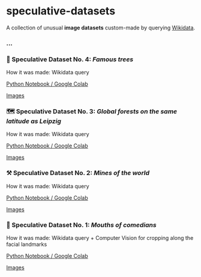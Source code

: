 # speculative-datasets

A collection of unusual **image datasets** custom-made by querying [Wikidata](https://query.wikidata.org/).

### ...


### 🌳 Speculative Dataset No. 4: _Famous trees_
How it was made: Wikidata query

[Python Notebook / Google Colab](https://github.com/alexabruck/speculative-datasets/blob/master/Famous_trees.ipynb)

[Images](https://drive.google.com/drive/folders/1E83gPTNBghn0hWg84-iWXt05wRn7eYGk)

### 🗺️ Speculative Dataset No. 3: _Global forests on the same latitude as Leipzig_
How it was made: Wikidata query

[Python Notebook / Google Colab](https://github.com/alexabruck/speculative-datasets/blob/master/Forests_same_latitude.ipynb)

[Images](https://drive.google.com/drive/folders/1aOwYDcWXFbBXapZkUOKrkmO4TT_j8_bg)

### ⚒️ Speculative Dataset No. 2: _Mines of the world_
How it was made: Wikidata query

[Python Notebook / Google Colab](https://github.com/alexabruck/speculative-datasets/blob/master/Mines.ipynb)

[Images](https://drive.google.com/drive/folders/1k-kpwWgjqD8F_3XdO09NNAbTr13IO4r4)


### 👄 Speculative Dataset No. 1: _Mouths of comedians_
How it was made: Wikidata query + Computer Vision for cropping along the facial landmarks 

[Python Notebook / Google Colab](https://github.com/alexabruck/speculative-datasets/blob/master/speculative_datasets_mouths_of_comedians.ipynb)

[Images](https://drive.google.com/drive/folders/1HQ8Z_QE2OIUX2JWjZ4zN5OWR14VEEi_s)
